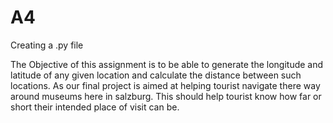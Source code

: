# A4
Creating a .py file

The Objective of this assignment is to be able to generate the longitude and latitude of any given location and calculate the distance between such locations. As our final project is aimed at helping tourist navigate there way around museums  here in salzburg. This should help tourist know how far or short their intended place of visit can be.
